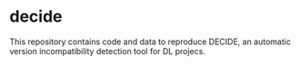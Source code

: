 # decide
This repository contains code and data to reproduce DECIDE, an automatic version incompatibility detection tool for DL projecs.
